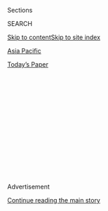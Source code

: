 <div id="app">

<div>

<div>

<div>

<div class="NYTAppHideMasthead css-1q2w90k e1suatyy0">

<div class="section css-ui9rw0 e1suatyy2">

<div class="css-eph4ug er09x8g0">

<div class="css-6n7j50">

</div>

<span class="css-1dv1kvn">Sections</span>

<div class="css-10488qs">

<span class="css-1dv1kvn">SEARCH</span>

</div>

[Skip to content](#site-content)[Skip to site index](#site-index)

</div>

<div id="masthead-section-label" class="css-1wr3we4 eaxe0e00">

[Asia
Pacific](https://www.nytimes3xbfgragh.onion/section/world/asia)

</div>

<div class="css-10698na e1huz5gh0">

</div>

</div>

<div id="masthead-bar-one" class="section hasLinks css-15hmgas e1csuq9d3">

<div class="css-uqyvli e1csuq9d0">

</div>

<div class="css-1uqjmks e1csuq9d1">

</div>

<div class="css-9e9ivx">

[](https://myaccount.nytimes3xbfgragh.onion/auth/login?response_type=cookie&client_id=vi)

</div>

<div class="css-1bvtpon e1csuq9d2">

[Today’s
Paper](https://www.nytimes3xbfgragh.onion/section/todayspaper)

</div>

</div>

</div>

</div>

<div data-aria-hidden="false">

<div id="site-content" data-role="main">

<div>

<div class="css-1aor85t" style="opacity:0.000000001;z-index:-1;visibility:hidden">

<div class="css-1hqnpie">

<div class="css-epjblv">

<span class="css-17xtcya">[Asia
Pacific](/section/world/asia)</span><span class="css-x15j1o">|</span><span class="css-fwqvlz">Use
of Nerve Agent in Kim Jong-nam Killing Is Condemned by
Malaysia</span>

</div>

<div class="css-k008qs">

<div class="css-1iwv8en">

<span class="css-18z7m18"></span>

<div>

</div>

</div>

<span class="css-1n6z4y">https://nyti.ms/2lkcVQK</span>

<div class="css-1705lsu">

<div class="css-4xjgmj">

<div class="css-4skfbu" data-role="toolbar" data-aria-label="Social Media Share buttons, Save button, and Comments Panel with current comment count" data-testid="share-tools">

  - 
  - 
  - 
  - 
    
    <div class="css-6n7j50">
    
    </div>

  - 

</div>

</div>

</div>

</div>

</div>

</div>

<div class="css-13pd83m">

</div>

<div id="top-wrapper" class="css-1sy8kpn">

<div id="top-slug" class="css-l9onyx">

Advertisement

</div>

[Continue reading the main
story](#after-top)

<div class="ad top-wrapper" style="text-align:center;height:100%;display:block;min-height:250px">

<div id="top" class="place-ad" data-position="top" data-size-key="top">

</div>

</div>

<div id="after-top">

</div>

</div>

<div id="sponsor-wrapper" class="css-1hyfx7x">

<div id="sponsor-slug" class="css-19vbshk">

Supported by

</div>

[Continue reading the main
story](#after-sponsor)

<div id="sponsor" class="ad sponsor-wrapper" style="text-align:center;height:100%;display:block">

</div>

<div id="after-sponsor">

</div>

</div>

<div class="css-1vkm6nb ehdk2mb0">

# Use of Nerve Agent in Kim Jong-nam Killing Is Condemned by Malaysia

</div>

<div class="css-79elbk" data-testid="photoviewer-wrapper">

<div class="css-z3e15g" data-testid="photoviewer-wrapper-hidden">

</div>

<div class="css-1a48zt4 ehw59r15" data-testid="photoviewer-children">

![<span class="css-16f3y1r e13ogyst0" data-aria-hidden="true">A
hazardous materials team at Kuala Lumpur International Airport this
week, checking an area where Kim Jong-nam, the half brother of North
Korea’s leader, was
attacked.</span><span class="css-cnj6d5 e1z0qqy90" itemprop="copyrightHolder"><span class="css-1ly73wi e1tej78p0">Credit...</span><span><span>Fazry
Ismail/European Pressphoto
Agency</span></span></span>](https://static01.graylady3jvrrxbe.onion/images/2017/03/04/world/03malaysia-1/03malaysia-1-articleLarge.jpg?quality=75&auto=webp&disable=upscale)

</div>

</div>

<div class="css-xt80pu e12qa4dv0">

<div class="css-18e8msd">

<div class="css-vp77d3 epjyd6m0">

<div class="css-1baulvz">

By [<span class="css-1baulvz" itemprop="name">Richard C.
Paddock</span>](https://www.nytimes3xbfgragh.onion/by/richard-c-paddock)
and [<span class="css-1baulvz last-byline" itemprop="name">Choe
Sang-Hun</span>](http://www.nytimes3xbfgragh.onion/by/choe-sang-hun)

</div>

</div>

  - March 2,
    2017

  - 
    
    <div class="css-4xjgmj">
    
    <div class="css-d8bdto" data-role="toolbar" data-aria-label="Social Media Share buttons, Save button, and Comments Panel with current comment count" data-testid="share-tools">
    
      - 
      - 
      - 
      - 
        
        <div class="css-6n7j50">
        
        </div>
    
      - 
    
    </div>
    
    </div>

</div>

</div>

<div class="section meteredContent css-1r7ky0e" name="articleBody" itemprop="articleBody">

<div class="css-1fanzo5 StoryBodyCompanionColumn">

<div class="css-53u6y8">

KUALA LUMPUR, Malaysia — The Malaysian Foreign Ministry said Friday that
it was “greatly concerned” by the use of a banned chemical weapon in a
public place to assassinate Kim Jong-nam, the half brother of North
Korea’s leader, and has asked for international help in responding to
the episode.

“The ministry strongly condemns the use of such a chemical weapon by
anyone, anywhere and under any circumstances,” the ministry said in a
statement. “Its use at a public place could have endangered the general
public.”

Malaysia has reported the use of the toxic chemical, [VX nerve
agent](https://www.nytimes3xbfgragh.onion/2017/02/24/world/asia/vx-nerve-agent-kim-jong-nam.html?_r=0),
to the Organization for the Prohibition of Chemical Weapons, which
monitors chemical weapons banned under international conventions. The
organization must now decide whether to bring the matter of the
chemical’s illegal use before the United Nations Security Council.

Analysis of chemical residue on Mr. Kim found it to be VX nerve agent.
South Korea has blamed the North for the killing. The Malaysian police
have identified seven North Korean men who remain wanted for questioning
in the case.

</div>

</div>

<div class="css-1fanzo5 StoryBodyCompanionColumn">

<div class="css-53u6y8">

If there is compelling evidence that North Korea used the substance, the
United States and its allies can push for a resolution against the North
at the Security Council and for new sanctions. Washington can also place
the North back on its terrorism-sponsor blacklist.

But North Korea has already been under heavy sanctions for decades, and
analysts say that new steps against the North will have a largely
symbolic effect of “naming and shaming.” Such a move could further
dampen what is an already weak desire to start dialogue with the North
to address its growing
[nuclear](https://www.nytimes3xbfgragh.onion/topic/subject/north-koreas-nuclear-program)
and
[missile](https://www.nytimes3xbfgragh.onion/2017/02/11/world/asia/north-korea-missile-test-trump.html)
threats, they said.

Malaysia reported the incident to the O.P.C.W. soon after the discovery
that the poison was VX nerve agent, and since then the organization has
been providing Malaysia with assistance in its investigation of the
killing.

“The ministry is in close contact with the O.P.C.W. regarding the recent
incident and the latter has provided the Malaysian authority with some
technical materials that have been requested to assist in its
investigation,” the ministry said.

Mr. Kim, the elder brother of North Korean leader Kim Jong-un, [was
killed on
Feb. 13](https://www.nytimes3xbfgragh.onion/2017/02/22/world/asia/kim-jong-nam-assassination-korea-malaysia.html)
at Kuala Lumpur International Airport by two foreign women who smeared
his face with poison, the police say. The two women, one from Indonesia
and one from Vietnam, [have been charged with
murder](https://www.nytimes3xbfgragh.onion/2017/02/28/world/asia/north-korea-kim-jong-nam-death.html).

</div>

</div>

<div class="css-1fanzo5 StoryBodyCompanionColumn">

<div class="css-53u6y8">

North Korea, which has not been allowed to examine Mr. Kim’s body,
asserts that [he died of heart
failure](https://www.nytimes3xbfgragh.onion/2017/03/01/world/asia/kim-jong-nam-assassination-north-korea-visa-malaysia.html).
North Korean officials contend that it is absurd for Malaysia to say
that VX nerve agent was used since it is so toxic that many others at
the airport also would have died.

After Malaysia reported the use of the chemical, representatives of the
O.P.C.W. came to Kuala Lumpur to provide assistance, one official said.

“The government of Malaysia will fully cooperate with the O.P.C.W. and
other international organizations to bring the perpetrators to justice,”
the ministry said.

The Malaysian authorities on Friday released Ri Jong-chol, the only
North Korean detained in the killing so far, and handed him over to
immigration officials for deportation. The police also issued an arrest
warrant for Kim Uk-il, 37, a North Korean who works for Air Koryo, the
national airline. The authorities have said that they believed Mr. Kim
was at the North Korean Embassy in Kuala Lumpur along with another
suspect, Hyon Kwang-song, an embassy employee.

</div>

</div>

</div>

<div>

</div>

<div>

</div>

<div>

</div>

<div>

<div id="bottom-wrapper" class="css-1ede5it">

<div id="bottom-slug" class="css-l9onyx">

Advertisement

</div>

[Continue reading the main
story](#after-bottom)

<div id="bottom" class="ad bottom-wrapper" style="text-align:center;height:100%;display:block;min-height:90px">

</div>

<div id="after-bottom">

</div>

</div>

</div>

</div>

</div>

## Site Index

<div>

</div>

## Site Information Navigation

  - [© <span>2020</span> <span>The New York Times
    Company</span>](https://help.nytimes3xbfgragh.onion/hc/en-us/articles/115014792127-Copyright-notice)

<!-- end list -->

  - [NYTCo](https://www.nytco.com/)
  - [Contact
    Us](https://help.nytimes3xbfgragh.onion/hc/en-us/articles/115015385887-Contact-Us)
  - [Work with us](https://www.nytco.com/careers/)
  - [Advertise](https://nytmediakit.com/)
  - [T Brand Studio](http://www.tbrandstudio.com/)
  - [Your Ad
    Choices](https://www.nytimes3xbfgragh.onion/privacy/cookie-policy#how-do-i-manage-trackers)
  - [Privacy](https://www.nytimes3xbfgragh.onion/privacy)
  - [Terms of
    Service](https://help.nytimes3xbfgragh.onion/hc/en-us/articles/115014893428-Terms-of-service)
  - [Terms of
    Sale](https://help.nytimes3xbfgragh.onion/hc/en-us/articles/115014893968-Terms-of-sale)
  - [Site
    Map](https://spiderbites.nytimes3xbfgragh.onion)
  - [Help](https://help.nytimes3xbfgragh.onion/hc/en-us)
  - [Subscriptions](https://www.nytimes3xbfgragh.onion/subscription?campaignId=37WXW)

</div>

</div>

</div>

</div>
